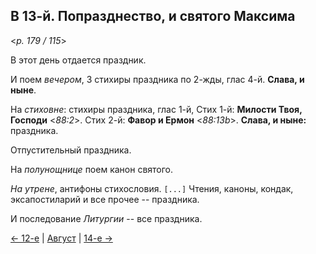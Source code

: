 
## В 13-й. Попразднество, и святого Максима

<*p. 179 / 115*>

В этот день отдается праздник. 

И поем *вечером*, 3 стихиры праздника по 2-жды, глас 4-й. **Слава, и ныне**.

На *стиховне*: стихиры праздника, глас 1-й, Стих 1-й: **Милости Твоя, Господи** <*88:2*>.
Стих 2-й: **Фавор и Ермон** <*88:13b*>. **Слава, и ныне:** праздника.

Отпустительный праздника.

На *полунощнице* поем канон святого.

*На утрене*, антифоны стихословия. `[...]`
Чтения, каноны, кондак, эксапостиларий и все прочее -- праздника.

И последование *Литургии* -- все праздника.

[← 12-е](08_12_MES.ru.md) | [Август](README.md#13-й) | [14-е →](08_14_MES.ru.md)
